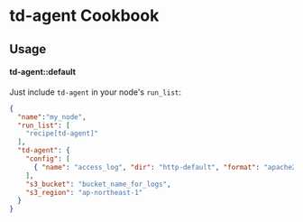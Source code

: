 td-agent Cookbook
=================


Usage
-----
#### td-agent::default

Just include `td-agent` in your node's `run_list`:

```json
{
  "name":"my_node",
  "run_list": [
    "recipe[td-agent]"
  ],
  "td-agent": {
    "config": [
      { "name": "access_log", "dir": "http-default", "format": "apache2", "time_format": "%d/%b/%Y:%H:%M:%S %z"  }
    ],
    "s3_bucket": "bucket_name_for_logs",
    "s3_region": "ap-northeast-1"
  }
}
```
